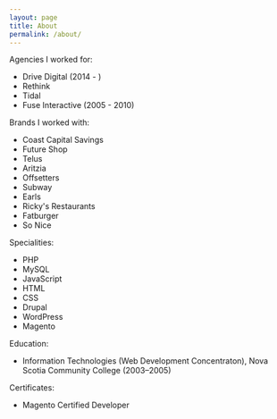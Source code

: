 ```yaml
---
layout: page
title: About
permalink: /about/
---
```


Agencies I worked for:

* Drive Digital (2014 - )
* Rethink
* Tidal
* Fuse Interactive (2005 - 2010)

Brands I worked with:

* Coast Capital Savings
* Future Shop
* Telus
* Aritzia
* Offsetters
* Subway
* Earls
* Ricky's Restaurants
* Fatburger
* So Nice

Specialities: 

* PHP
* MySQL
* JavaScript
* HTML
* CSS
* Drupal
* WordPress
* Magento

Education: 

* Information Technologies (Web Development Concentraton), Nova Scotia Community College (2003–2005)

Certificates:

* Magento Certified Developer
